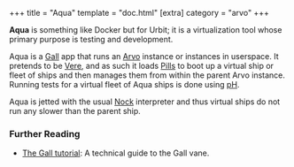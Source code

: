 +++
title = "Aqua"
template = "doc.html"
[extra]
category = "arvo"
+++

**Aqua** is something like Docker but for Urbit; it is a virtualization tool whose primary purpose is testing and development.

Aqua is a [Gall](../gall) app that runs an [Arvo](../arvo) instance or instances in userspace. It pretends to be [Vere](../vere), and as such it loads [Pills](../pill) to boot up a virtual ship or fleet of ships and then manages them from within the parent Arvo instance. Running tests for a virtual fleet of Aqua ships is done using [pH](../ph).

Aqua is jetted with the usual [Nock](../nock) interpreter and thus virtual ships do not run any slower than the parent ship.

### Further Reading

- [The Gall tutorial](/docs/userspace/gall/gall): A technical guide to the Gall vane.
